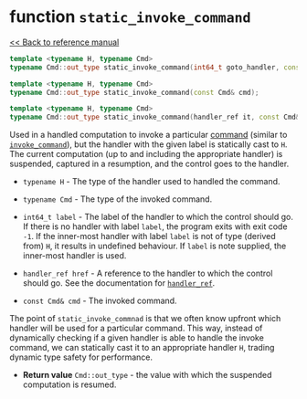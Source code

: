 # function `static_invoke_command`

[<< Back to reference manual](refman.md)

```cpp
template <typename H, typename Cmd>
typename Cmd::out_type static_invoke_command(int64_t goto_handler, const Cmd& cmd);

template <typename H, typename Cmd>
typename Cmd::out_type static_invoke_command(const Cmd& cmd);

template <typename H, typename Cmd>
typename Cmd::out_type static_invoke_command(handler_ref it, const Cmd& cmd);
```

Used in a handled computation to invoke a particular [command](refman-command.md) (similar to [`invoke_command`](refman-invoke_command.md)), but the handler with the given label is statically cast to `H`. The current computation (up  to and including the appropriate handler) is suspended, captured in a resumption, and the control goes to the handler.

- `typename H` - The type of the handler used to handled the command.

- `typename Cmd` - The type of the invoked command.

- `int64_t label` - The label of the handler to which the control should go. If there is no handler with label `label`, the program exits with exit code `-1`. If the inner-most handler with label `label` is not of type (derived from) `H`, it results in undefined behaviour. If `label` is note supplied, the inner-most handler is used.

- `handler_ref href` - A reference to the handler to which the control should go. See the documentation for [`handler_ref`](refman-handler_ref.md).

- `const Cmd& cmd` - The invoked command.

The point of `static_invoke_commnad` is that we often know upfront which handler will be used for a particular command. This way, instead of dynamically checking if a given handler is able to handle the invoke command, we can statically cast it to an appropriate handler `H`, trading dynamic type safety for performance.

- **Return value** `Cmd::out_type` - the value with which the suspended computation is resumed.

